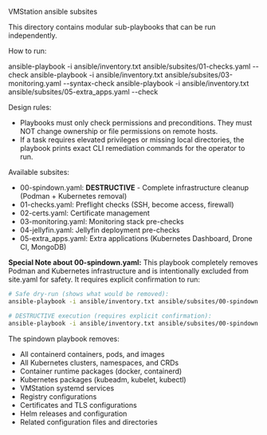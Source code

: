 VMStation ansible subsites

This directory contains modular sub-playbooks that can be run independently.

How to run:

  ansible-playbook -i ansible/inventory.txt ansible/subsites/01-checks.yaml --check
  ansible-playbook -i ansible/inventory.txt ansible/subsites/03-monitoring.yaml --syntax-check
  ansible-playbook -i ansible/inventory.txt ansible/subsites/05-extra_apps.yaml --check

Design rules:
- Playbooks must only check permissions and preconditions. They must NOT change ownership or file permissions on remote hosts.
- If a task requires elevated privileges or missing local directories, the playbook prints exact CLI remediation commands for the operator to run.

Available subsites:
- 00-spindown.yaml: **DESTRUCTIVE** - Complete infrastructure cleanup (Podman + Kubernetes removal)
- 01-checks.yaml: Preflight checks (SSH, become access, firewall)
- 02-certs.yaml: Certificate management
- 03-monitoring.yaml: Monitoring stack pre-checks
- 04-jellyfin.yaml: Jellyfin deployment pre-checks
- 05-extra_apps.yaml: Extra applications (Kubernetes Dashboard, Drone CI, MongoDB)

**Special Note about 00-spindown.yaml:**
This playbook completely removes Podman and Kubernetes infrastructure and is intentionally
excluded from site.yaml for safety. It requires explicit confirmation to run:

```bash
# Safe dry-run (shows what would be removed):
ansible-playbook -i ansible/inventory.txt ansible/subsites/00-spindown.yaml

# DESTRUCTIVE execution (requires explicit confirmation):
ansible-playbook -i ansible/inventory.txt ansible/subsites/00-spindown.yaml -e confirm_spindown=true
```

The spindown playbook removes:
- All containerd containers, pods, and images
- All Kubernetes clusters, namespaces, and CRDs  
- Container runtime packages (docker, containerd)
- Kubernetes packages (kubeadm, kubelet, kubectl)
- VMStation systemd services
- Registry configurations
- Certificates and TLS configurations
- Helm releases and configuration
- Related configuration files and directories
